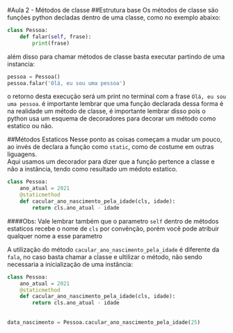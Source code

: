 #Aula 2 - Métodos de classe
##Estrutura base
Os métodos de classe são funções python decladas dentro de uma classe, como no exemplo abaixo:
```python
class Pessoa:
    def falar(self, frase):
        print(frase)
```

além disso para chamar métodos de classe basta executar partindo de uma instancia:
```python
pessoa = Pessoa()
pessoa.falar('Olá, eu sou uma pessoa')
```
o retorno desta execução será um print no terminal com a frase ```Olá, eu sou uma pessoa```. é importante lembrar que uma
função declarada dessa forma é na realidade um método de classe, é importante lembrar disso pois o python usa um esquema de 
decoradores para decorar um método como estatico ou não.

##Métodos Estaticos
Nesse ponto as coisas começam a mudar um pouco, ao invés de declara a função como ```static```, como de costume em outras liguagens.  
Aqui usamos um decorador para dizer que a função pertence a classe e não a instância, tendo como resultado um médoto estatico.
```python
class Pessoa:
    ano_atual = 2021
    @staticmethod
    def cacular_ano_nascimento_pela_idade(cls, idade):
        return cls.ano_atual - idade
```
####Obs:
Vale lembrar também que o parametro ```self``` dentro de métodos estaticos recebe o nome de ```cls``` por convênção,
porém você pode atribuir qualquer nome a esse parametro

A utilização do método ```cacular_ano_nascimento_pela_idade``` é diferente da ```fala```, no caso basta chamar a classe e ultilizar o método, não sendo necessaria a inicialização de uma instância:
```python
class Pessoa:
    ano_atual = 2021
    @staticmethod
    def cacular_ano_nascimento_pela_idade(cls, idade):
        return cls.ano_atual - idade
    
    
data_nascimento = Pessoa.cacular_ano_nascimento_pela_idade(25)
```

